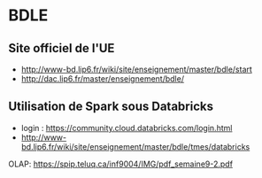 # BDLE
## Site officiel de l'UE
- http://www-bd.lip6.fr/wiki/site/enseignement/master/bdle/start
- http://dac.lip6.fr/master/enseignement/bdle/

## Utilisation de Spark sous Databricks
- login : https://community.cloud.databricks.com/login.html
- http://www-bd.lip6.fr/wiki/site/enseignement/master/bdle/tmes/databricks


OLAP: https://spip.teluq.ca/inf9004/IMG/pdf_semaine9-2.pdf
